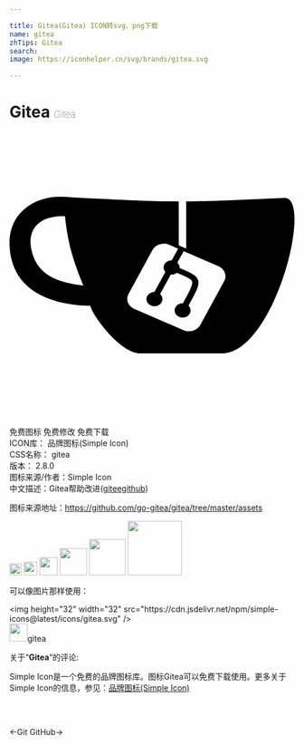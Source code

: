 ```yaml
---

title: Gitea(Gitea) ICON转svg、png下载
name: gitea
zhTips: Gitea
search: 
image: https://iconhelper.cn/svg/brands/gitea.svg

---
```


# Gitea  <small style="font-size: 60%;font-weight: 100">Gitea</small>

<div id="svg" class="svg-wrap">
<svg role="img" viewBox="0 0 24 24" xmlns="http://www.w3.org/2000/svg"><title>Gitea icon</title><path d="M4.186 5.421C2.341 5.417-.13 6.59.006 9.531c.213 4.594 4.92 5.02 6.801 5.057.206.862 2.42 3.834 4.059 3.99h7.18c4.306-.286 7.53-13.022 5.14-13.07-3.953.186-6.296.28-8.305.296v3.975l-.626-.277-.004-3.696c-2.306-.001-4.336-.108-8.189-.298-.482-.003-1.154-.085-1.876-.087zm.261 1.625h.22c.262 2.355.688 3.732 1.55 5.836-2.2-.26-4.072-.899-4.416-3.285-.178-1.235.422-2.524 2.646-2.552zm8.557 2.315c.15.002.303.03.447.096l.749.323-.537.979a.672.597 0 0 0-.241.038.672.597 0 0 0-.405.764.672.597 0 0 0 .112.174l-.926 1.686a.672.597 0 0 0-.222.038.672.597 0 0 0-.405.764.672.597 0 0 0 .86.36.672.597 0 0 0 .404-.765.672.597 0 0 0-.158-.22l.902-1.642a.672.597 0 0 0 .293-.03.672.597 0 0 0 .213-.112c.348.146.633.265.838.366.308.152.417.253.45.365.033.11-.003.322-.177.694-.13.277-.345.67-.599 1.133a.672.597 0 0 0-.251.038.672.597 0 0 0-.405.764.672.597 0 0 0 .86.36.672.597 0 0 0 .404-.764.672.597 0 0 0-.137-.202c.251-.458.467-.852.606-1.148.188-.402.286-.701.2-.99-.086-.289-.35-.477-.7-.65-.23-.113-.517-.233-.86-.377a.672.597 0 0 0-.038-.239.672.597 0 0 0-.145-.209l.528-.963 2.924 1.263c.528.229.746.79.49 1.26l-2.01 3.68c-.257.469-.888.663-1.416.435l-4.137-1.788c-.528-.228-.747-.79-.49-1.26l2.01-3.679c.176-.323.53-.515.905-.53h.064z"/></svg>
</div>
<detail full-name='gitea'></detail>

<div class="detail-page">
<p>
<span><span class="badge-success badge">免费图标</span> <span class="badge-success badge">免费修改</span>  <span class="badge-success badge">免费下载</span> </span>
<br/>
<span>
ICON库：
<span class="badge-secondary badge">品牌图标(Simple Icon)</span> 
</span>
<br/>
<span>
CSS名称：
<span class="badge-secondary badge">gitea</span> 
</span>

<br/>
<span>
版本：
<span class="badge-secondary badge">2.8.0</span> 
</span>
<br/>
<span>图标来源/作者：<span class="badge-light badge">Simple Icon</span></span> 
<br/>
<span class="zh-detail">中文描述：<span class="badge-primary badge">Gitea</span><span class="help-link"><span>帮助改进</span>(<a href="https://gitee.com/liuwave/icon-helper/edit/master/json/brands/gitea.json" target="_blank" rel="noopener noreferrer">gitee</a><a href="https://github.com/liuwave/icon-helper/edit/master/json/brands/gitea.json" target="_blank" rel="noopener noreferrer">github</a></span>)</span><br/>
</p>
</div><div class="description description alert alert-light"><p>图标来源地址：<a href="https://github.com/go-gitea/gitea/tree/master/assets" target="_blank" rel="noopener noreferrer">https://github.com/go-gitea/gitea/tree/master/assets</a></p></div>
<div class="alert alert-dark">
<img height="21" width="21" src="https://cdn.jsdelivr.net/npm/simple-icons@latest/icons/gitea.svg" />
<img height="24" width="24" src="https://cdn.jsdelivr.net/npm/simple-icons@latest/icons/gitea.svg" />
<img height="32" width="32" src="https://cdn.jsdelivr.net/npm/simple-icons@latest/icons/gitea.svg" />
<img height="48" width="48" src="https://cdn.jsdelivr.net/npm/simple-icons@latest/icons/gitea.svg" />
<img height="64" width="64" src="https://cdn.jsdelivr.net/npm/simple-icons@latest/icons/gitea.svg" />
<img height="96" width="96" src="https://cdn.jsdelivr.net/npm/simple-icons@latest/icons/gitea.svg" />

</div>
<div>
  <p>可以像图片那样使用：    
  </p>
  <div class="alert alert-primary" style="font-size: 14px">
    &lt;img height="32" width="32" src="https://cdn.jsdelivr.net/npm/simple-icons@latest/icons/gitea.svg" /&gt;
    <copy-btn content='<img height="32" width="32" src="https://cdn.jsdelivr.net/npm/simple-icons@latest/icons/gitea.svg" />'></copy-btn>
  </div>
  <div class="alert alert-secondary">
    <img height="32" width="32" src="https://cdn.jsdelivr.net/npm/simple-icons@latest/icons/gitea.svg" />gitea
    <copy-btn content="gitea" btn-title="复制图标名称"></copy-btn>
  </div>
</div>
<div class="icon-detail__container">
<p>关于“<b>Gitea</b>”的评论:</p>
</div>
<Vssue title="关于“Gitea”的评论" />
<div><p>Simple Icon是一个免费的品牌图标库。图标Gitea可以免费下载使用。更多关于  Simple Icon的信息，参见：<a target="_blank" href="https://iconhelper.cn/brands.html">品牌图标(Simple Icon)</a>
</p></div>


<div style="padding:2rem 0 " class="page-nav"><p class="inner"><span class="prev">←<router-link to="/icon/git.html">Git</router-link></span> <span class="next"><router-link to="/icon/github.html">GitHub</router-link>→</span></p></div>
